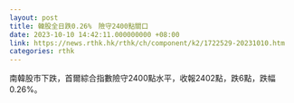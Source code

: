 ```yaml
---
layout: post
title: 韓股全日跌0.26%　險守2400點關口
date: 2023-10-10 14:42:11.000000000 +08:00
link: https://news.rthk.hk/rthk/ch/component/k2/1722529-20231010.htm
categories: rthk
---
```


南韓股市下跌，首爾綜合指數險守2400點水平，收報2402點，跌6點，跌幅0.26%。
